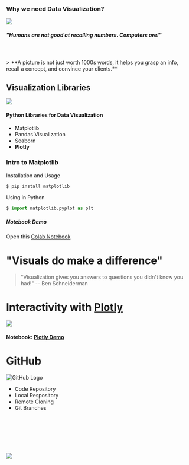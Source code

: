 ### Why we need Data Visualization?
![](https://blogs.ubc.ca/coetoolbox/files/2014/03/meme-data-data-everywhere.png)

##### "Humans are not good at recalling numbers. Computers are!"
<br />
<br />
> **A picture is not just worth 1000s words, it helps you grasp an info, recall a concept, and convince your clients.**

<br />

## Visualization Libraries
![](https://anvil.works/blog/img/plotting-in-python/thumbnail.png)
#### Python Libraries for Data Visualization
- Matplotlib
- Pandas Visualization
- Seaborn
- **Plotly**

### Intro to Matplotlib
Installation and Usage
```sh
$ pip install matplotlib
```
Using in Python
```python
$ import matplotlib.pyplot as plt
```
##### Notebook Demo
Open this [Colab Notebook](https://colab.research.google.com/drive/1QRLinz-ja7Gx11ZqPc5t3IlRacrNsHx_#scrollTo=kDioNDgrQ3D4)

# "Visuals do make a difference"

> "Visualization gives you answers to questions you didn't know you had!"
> -- Ben Schneiderman


# Interactivity with [Plotly](https://plotly.com/)
![](https://s3.amazonaws.com/kajabi-storefronts-production/blogs/12746/images/5KXnmiYCRcG2X4j4RuDH_plotly_2017.png)

#### Notebook: [Plotly Demo](https://colab.research.google.com/drive/1ppFhhxdFtFEq_CqN41BFcKhZKwotOFm8#scrollTo=RgC1t0y_VkFf)

# GitHub
![](https://miro.medium.com/max/1360/0*u4zyXuUmCFhkJSLS.png "GitHub Logo")

- Code Repository
- Local Respository
- Remote Cloning
- Git Branches
<br />
<br />
<br />
<br />
<br />

![](https://miro.medium.com/max/1000/0*myMa5TDvjmtlvl_R.png)

